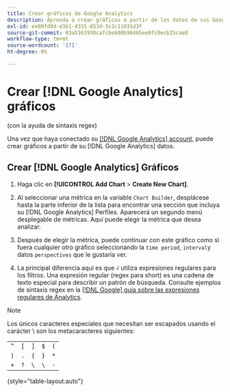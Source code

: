 ```yaml
---
title: Crear gráficos de Google Analytics
description: Aprenda a crear gráficos a partir de los datos de sus Google Analytics.
exl-id: ee80fd0d-e3b1-4331-853d-3c2c11931d3f
source-git-commit: 03a5161930cafcbe600b96465ee0fc0ecb25cae8
workflow-type: tm+mt
source-wordcount: '171'
ht-degree: 0%

---
```


# Crear [!DNL Google Analytics] gráficos

(con la ayuda de sintaxis regex)

Una vez que haya conectado su [[!DNL Google Analytics] account](../../data-analyst/importing-data/integrations/google-analytics.md), puede crear gráficos a partir de su [!DNL Google Analytics] datos.

## Crear [!DNL Google Analytics] Gráficos

1. Haga clic en **[!UICONTROL Add Chart** > **Create New Chart]**.

1. Al seleccionar una métrica en la variable `Chart Builder`, desplácese hasta la parte inferior de la lista para encontrar una sección que incluya su [!DNL Google Analytics] Perfiles. Aparecerá un segundo menú desplegable de métricas. Aquí puede elegir la métrica que desea analizar.

1. Después de elegir la métrica, puede continuar con este gráfico como si fuera cualquier otro gráfico seleccionando la `time period`, `interval`y datos `perspectives` que le gustaría ver.

1. La principal diferencia aquí es que `√` utiliza expresiones regulares para los filtros. Una expresión regular (regex para short) es una cadena de texto especial para describir un patrón de búsqueda. Consulte ejemplos de sintaxis regex en la [[!DNL Google] guía sobre las expresiones regulares de Analytics](https://support.google.com/analytics/answer/1034324?hl=en).

>[!NOTE]
>
>Los únicos caracteres especiales que necesitan ser escapados usando el carácter \ son los metacaracteres siguientes:

|  |  |  |  |  |
|-----|-----|-----|-----|-----|
| `^` | `[` | `]` | `$` | `(` |
| `)` | `.` | `{` | `}` | `*` |
| `+` | `?` | `\` | `\` | `-` |

{style=&quot;table-layout:auto&quot;}
